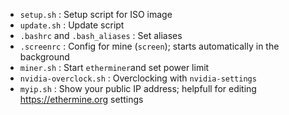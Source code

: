 
* `setup.sh`                    : Setup script for ISO image
* `update.sh`                   : Update script
* `.bashrc` and `.bash_aliases` : Set aliases
* `.screenrc`                   : Config for mine (`screen`); starts automatically in the background
* `miner.sh`                    : Start `etherminer`and set power limit
* `nvidia-overclock.sh`         : Overclocking with `nvidia-settings`
* `myip.sh`                     : Show your public IP address; helpfull for editing https://ethermine.org settings